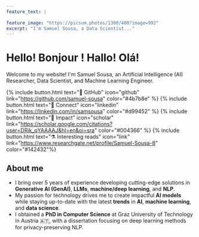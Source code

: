 ```yaml
---
feature_text: |
  
feature_image: "https://picsum.photos/1300/400?image=992"
excerpt: "I'm Samuel Sousa, a Data Scientist..."
---
```

# Hello! Bonjour ! Hallo! Olá!

Welcome to my website! I'm Samuel Sousa, an Artificial Intelligence (AI) Researcher, Data Scientist, and Machine Learning Engineer.

{% include button.html text="🧰 GitHub" icon="github" link="https://github.com/samuel-sousa" color="#4b7b8e" %} {% include button.html text="🚀 Connect" icon="linkedin" link="https://linkedin.com/in/samsousa" color="#d99452" %} {% include button.html text="🔎 Impact" icon="scholar" link="https://scholar.google.com/citations?user=DRik_qYAAAAJ&hl=en&oi=sra" color="#004366" %} {% include button.html text="⚗️ Interesting reads" icon="link" link="https://www.researchgate.net/profile/Samuel-Sousa-8" color="#142432"%} 

## About me

- I bring over 5 years of experience developing cutting-edge solutions in **Generative AI (GenAI)**, **LLMs**, **machine/deep learning**, and **NLP**.
- My passion for technology drives me to create impactful **AI models** while staying up-to-date with the latest **trends** in **AI**, **machine learning**, and **data science**.
- I obtained a **PhD in Computer Science** at Graz University of Technology in Austria 🇦🇹, with a dissertation focusing on deep learning methods for privacy-preserving NLP.